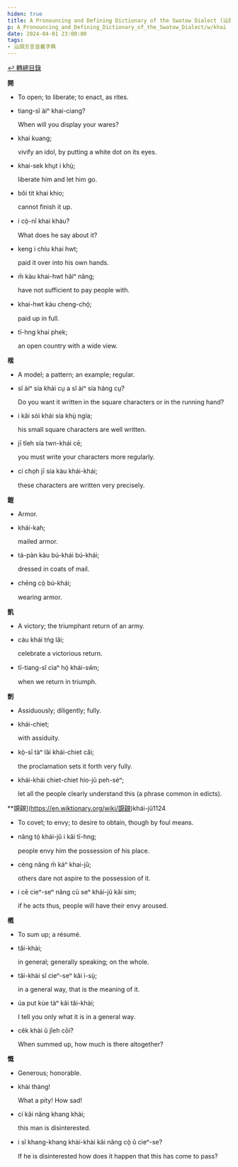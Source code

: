 ```yaml
---
hiden: true
title: A Pronouncing and Defining Dictionary of the Swatow Dialect (汕頭方言音義字典) / khai
p: A_Pronouncing_and_Defining_Dictionary_of_the_Swatow_Dialect/w/khai
date: 2024-04-01 23:00:00
tags: 
- 汕頭方言音義字典
---
```


[↩️ 轉總目錄](/A_Pronouncing_and_Defining_Dictionary_of_the_Swatow_Dialect)


**開**
- To open; to liberate; to enact, as rites.

- tiang-sî àiⁿ khai-ciang?

  When will you display your wares?

- khai kuang;

  vivify an idol, by putting a white dot on its eyes.

- khai-sek khṳt i khṳ̀;

  liberate him and let him go.

- bŏi tit khai khio;

  cannot finish it up.

- i cò̤-nî khai kháu?

  What does he say about it?

- keng i chíu khai hwt;

  paid it over into his own hands.

- m̄ kàu khai-hwt hâiⁿ nâng;

  have not sufficient to pay people with.

- khai-hwt kàu cheng-chó̤;

  paid up in full.

- tī-hng khai phek;

  an open country with a wide view.

**楷**
- A model; a pattern; an example; regular.

- sĭ àiⁿ sía khái cṳ a sĭ àiⁿ sía hâng cṳ?

  Do you want it written in the square characters or in the running hand?

- i kâi sòi khái sía khṳ̀ ngía;

  his small square characters are well written.

- jī tîeh sía twn-khái cē;

  you must write your characters more regularly.

- cí cho̤h jī sía kàu khái-khái;

  these characters are written very precisely.

**鎧**
- Armor.

- khái-kah;

  mailed armor.

- tá-pàn kàu bú-khái bú-khái;

  dressed in coats of mail.

- chēng cò̤ bú-khái;

  wearing armor. 

**凱**
- A victory; the triumphant return of an army.

- càu khái tńg lâi;

  celebrate a victorious return.

- tī-tiang-sî cìaⁿ hó̤ khái-sŵn;

  when we return in triumph.

**剴**
- Assiduously; diligently; fully.

- khái-chiet;

  with assiduity.

- kò̤-sī tàⁿ lâi khái-chiet căi;

  the proclamation sets it forth very fully.

- khái-khái chiet-chiet hío-jŭ peh-sèⁿ;

  let all the people clearly understand this (a phrase common in edicts).

**覬覦](https://en.wiktionary.org/wiki/覬覦)khái-jû1124
- To covet; to envy; to desire to obtain, though by foul means.

- nâng tó̤ khái-jû i kâi tī-hng;

  people envy him the possession of his place.

- cèng nâng m̄ káⁿ khai-jû;

  others dare not aspire to the possession of it.

- i cē cìeⁿ-seⁿ nâng cū seⁿ khái-jû kâi sim;

  if he acts thus, people will have their envy aroused.

**槪**
- To sum up; a résumé.

- tăi-khài;

  in general; generally speaking; on the whole.

- tăi-khài sĭ cìeⁿ-seⁿ kâi ì-sṳ̀;

  in a general way, that is the meaning of it.

- úa put kùe tàⁿ kâi tăi-khài;

  I tell you only what it is in a general way.

- cêk khài ŭ jîeh cōi?

  When summed up, how much is there altogether?

**慨**
- Generous; honorable.

- khài thàng!

  What a pity! How sad!

- cí kâi nâng khang khài;

  this man is disinterested.

- i sĭ khang-khang khài-khài kâi nâng cò̤ ŭ cìeⁿ-se?

  If he is disinterested how does it happen that this has come to pass?